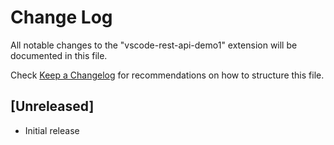 # Change Log

All notable changes to the "vscode-rest-api-demo1" extension will be documented in this file.

Check [Keep a Changelog](http://keepachangelog.com/) for recommendations on how to structure this file.

## [Unreleased]

- Initial release